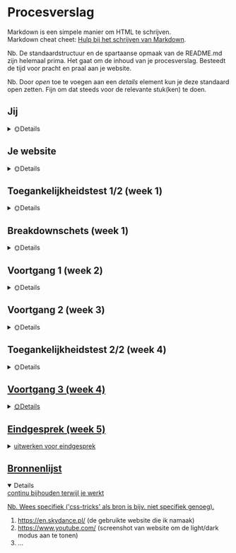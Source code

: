 # Procesverslag
Markdown is een simpele manier om HTML te schrijven.  
Markdown cheat cheet: [Hulp bij het schrijven van Markdown](https://github.com/adam-p/markdown-here/wiki/Markdown-Cheatsheet).

Nb. De standaardstructuur en de spartaanse opmaak van de README.md zijn helemaal prima. Het gaat om de inhoud van je procesverslag. Besteedt de tijd voor pracht en praal aan je website.

Nb. Door *open* toe te voegen aan een *details* element kun je deze standaard open zetten. Fijn om dat steeds voor de relevante stuk(ken) te doen.





## Jij

<details>
  <summary> 🌞Details </summary>

  ### Auteur:
  Michelle de Boer

  #### Je startniveau:
  Tussen blauw en rood in 😼

  #### Je focus:
  Het liefste allebei, maar voor nu de surface plane
 
</details>





## Je website

<details>
  <summary>🌞Details</summary>

  ### Je opdracht:
  https://en.skydance.pl/ (een small, family-run business voor alternative fashion)

  #### Screenshot(s) van de eerste pagina (small screen): 
  HOME PAGE (landings/nieuwe producten pagina)  
  <img src="readme-images/homepage.jpg" width="375px" alt="de home pagina van de kleding webshop genaamd ShopSkyDance.">

  #### Screenshot(s) van de tweede pagina (small screen):
  PRODUCT (detailpagina van een product)
  
  <img src="readme-images/product-page-1.jpg" width="375px" alt="een product pagina van een hoodie. Er zijn meerdere foto's van verschillende hoeken van het product.">
  <img src="readme-images/product-page-2.jpg" width="375px" alt="Meer informatie over het product volgt. Er is een accordion gebruikt om informatie over het product aan te tonen.">
 
</details>



## Toegankelijkheidstest 1/2 (week 1)

<details>
  <summary>🌞Details</summary>

  ### Bevindingen
  Lijst met je bevindingen die in de test naar voren kwamen:

  #### Screenreader
  Hier korte omschrijving (met indien nodig afbeeldingen)

  Hier een omschrijving van hoe het opgelost kan worden (met indien nodig afbeeldingen)
  
  #### Concentratieproblemen
  De gebruiker vond dat er veel plaatjes waren, maar dat is best logisch voor een webshop die producten aan biedt.
  Er kan wel gekeken worden naar andere kleding webshops om te kijken hoe zij hun producten weergeven en of dit dan bij mijn website beter kan.
  
  De gebruiker miste verder een hover effect op buttons en de call to action was niet sterk aanwezig.
  Ook was de font bij de beschikbare maten erg dun en dus onleesbaar (vooral op kleine schermen kan dit een probleem gaan vormen).
  De rating van producten is verder ook erg klein en belemmert de readability. 
  Verder moeten de betaalmethodes hun kleur behouden -- de website heeft de iconen zwart-wit gemaakt zodat het in de huisstijl past. 
  Dit kan een prima keuze zijn maar in dit geval miste de gebruiker de herkenning van deze iconen omdat ze verdwijnen in het monochroom kleurenschema.
  
  Afbeelding(en) ter ondersteuning:
  
  <img src="readme-images/readability.jpg" width="375px" alt=".">
  <img src="readme-images/readability-icons.jpg" width="375px" alt=".">


  #### Muis en Toetsenbord 
  Hier korte omschrijving (met indien nodig afbeeldingen)

  Hier een omschrijving van hoe het opgelost kan worden (met indien nodig afbeeldingen)


  #### Motoriek (shocks, elastiekjes)
  Shocks: niet getest
  
  Elastiek: scrollen lukt, het verplaatsen lukt wat lastiger. Een beetje onduidelijkheid m.b.t. de buttons voor kledingmaten. De donkergrijze button betekent "uitverkocht" en als je erop klikt, komt erboven “sold out” te staan. Dit is alleen maar weergegeven als kleine, zwarte tekst.

  Hier een omschrijving van hoe het opgelost kan worden (met indien nodig afbeeldingen)


  #### Visueel (brillen, contrast, kleurenblind, dark/light). 
  Hier korte omschrijving (met indien nodig afbeeldingen)
  
  Kleurenblindheid: ✔️
  De website is heel colourblind friendly door het weinige kleurgebruik.
  
  Dark/light Mode: ✔️
  De website heeft een dark/light modus. De buttons weergeven dit alleen niet helemaal handig.
  
  Dit is hoe het momenteel eruit ziet:

  <img src="readme-images/light-dark-mode-1.PNG" width="375px" alt=".">
  <img src="readme-images/light-dark-mode-2.PNG" width="375px" alt=".">
  
  
  Oplossing: 
  Een oplossing is om de huidige modus aan te tonen, i.p.v. de andere modus. Zoals bij YouTube:
  
  <img src="readme-images/voorbeeld-light-mode-youtube.jpg" width="375px" alt=".">
  <img src="readme-images/voorbeeld-light-mode-edit.jpg" width="375px" alt=".">
  
  Door de huidige modus te tonen (in dit geval is dat de light modus), snapt de gebruiker meteen welke modus nu in gebruik is. 
  
  Door de rode kleur te gebruiken als call to action, is de button ook makkelijker te vinden.
  

</details>



## Breakdownschets (week 1)

<details>
  <summary>🌞Details</summary>

  ### de hele pagina: 
  <img src="readme-images/dummy-plaatje.jpg" width="375px" alt="breakdown van de hele pagina">

  ### dynamisch deel (bijv menu): 
  <img src="readme-images/dummy-plaatje.jpg" width="375px" alt="breakdown van een dynamisch deel">

  ### wellicht nog een dynamisch deel (bijv filter): 
  <img src="readme-images/dummy-plaatje.jpg" width="375px" alt="breakdown van nog een dynamisch deel">

</details>





## Voortgang 1 (week 2)

<details>
  <summary>🌞Details</summary>

  ### Stand van zaken
  hier dit ging goed & dit was lastig (neem ook screenshots op van delen van je website en code)


  ### Agenda voor meeting
  Iedereen heeft wat vragen bedacht die zij willen stellen.
  
  #### Groep:
  | Deniz | Michelle | Mike | Quinesha|
  
  #### Vragen van Deniz:
  - Hoe zet ik tekst bij mijn footer?
  - Hoe maak ik de Amsterdam/Barcelona button?
  - Hoe maak ik de header en main bij mijn About Moco page?
  
  #### Vragen van Michelle:
  - Hoe maak ik een uitklapbaar menu?
  - Hoe maak je een slideshow van tekst?
  - Hoe zorg ik ervoor min. 2 en max. 4 items op een rij krijg?
  
  #### Vragen van Mike:
  - Hoe maak ik een responsive menu?
  
  #### Vragen van Quinesha:
  - Hoe zet ik de pijltjes van mij carousel aan de zijkanten?
  - Hoe zet ik een carousel naast een list?
  - Waarom krijg ik een witte balk wanneer ik naar een kleine scherm ga?
  


  ### Verslag van meeting
  hier na afloop snel de uitkomsten van de meeting vastleggen

  - Iedereen zijn/haar vragen zijn beantwoord.
  - De vragen zijn stapsgewijs doorgenomen.
  - Mijn vragen zijn opgelost d.m.v. een aantal CodePennetjes:
  
  Oplossingen
  
  - Er is a.d.h.v CSS en JS een geanimeerde menu gemaakt.
  - De marquee tag zorgt ervoor dat mijn tekst zich gedraagt als een soort slideshow.
  - Dankzij wat styling kan ik 2/4 items op een rij krijgen door grid-template-columns.

</details>





## Voortgang 2 (week 3)

<details>
  <summary>🌞Details</summary>

  ### Stand van zaken
  Ik ben er vorige 
  hier dit ging goed & dit was lastig (neem ook screenshots op van delen van je website en code)


  ### Agenda voor meeting
  Iedereen heeft wat vragen bedacht die zij willen stellen.

  #### Groep:
  | Britney | Michelle | Rosalie | Tijme |
  
  #### Vragen van Britney:
  - Kan ik een class/id gebruiken voor tekst?
  - In hoeverre moet ik het uitwerken?
  
  #### Vragen van Michelle:
  - Kan ik een class/id gebruiken voor wat images en tekst?
  - Hoe haal ik de witruimte tussen mijn marquee en banner image weg?
  - Hoe krijg ik streepjes (hr) tussen de stukjes tekst in mijn footer?
  - Hoe zorg ik dat er een andere afbeelding tevoorschijn komt als ik boven een item hover?
  
  #### Vragen van Rosalie
  - Hulp bij dark mode
  - Hoe kom ik aan de background image?
  
  #### Vragen van Tijme 
  - Hoe zet ik mijn vakjes in het midden?
  
  
  
  
  
  ### Verslag van meeting
  hier na afloop snel de uitkomsten van de meeting vastleggen

</details>





## Toegankelijkheidstest 2/2 (week 4)

<details>
  <summary>🌞Details</summary>

  ### Bevindingen
  - De website is best goed te navigeren bij concentratieproblemen: de afbeeldingen zijn informatief genoeg.

  #### Screenreader
  - Niet elke image heeft een alt tekst.

  Oplossing:
  - Een alt="" plaatsen bij elke afbeelding.


  #### Muis en Toetsenbord 
  - Kan niet tabben door de website: hij pakt alleen het e-mail veldje.
  - Er kan wel op de originele website getabd worden (ook Enter werkt).

  Oplossing:
  - De <h1>tjes vervangen met <a href>'s.
  - 


  #### Motoriek (shocks, elastiekjes)
  - 

  Hier een omschrijving van hoe het opgelost kan worden (met indien nodig afbeeldingen)


  #### Visueel (brillen, contrast, kleurenblind, dark/light). 
  - De readability van de tekst is goed bij wazigheid als de letters wat vergroot worden.
  - Kleurenblindheid is geen probleem omdat de website grotendeels monochroom is.
  - Ook in zwart-wit is het contrast duidelijk genoeg.

  Hier een omschrijving van hoe het opgelost kan worden (met indien nodig afbeeldingen)
  

</details>





## Voortgang 3 (week 4)

<details>
  <summary>🌞Details</summary>

  ### Stand van zaken
  hier dit ging goed & dit was lastig (neem ook screenshots op van delen van je website en code)


  ### Agenda voor meeting
  samen met je groepje opstellen
 
  #### Groep:
  | Deniz | Michelle | Mike | Quinesha|
  
  #### Vragen van Deniz:
  - Hoe fix ik mijn header?
  - Hoe zet ik zo'n lijn bij mijn footer?
  - Hoe maak ik de cookies button?
  
  #### Vragen van Michelle:
  - Hoe zorg ik ervoor dat teksten niet over mijn sticky header floaten?
  - 
  - 
  
  #### Vragen van Mike:
  - Hoe maak ik een responsive menu?
  
  #### Vragen van Quinesha:
  - Hoe zet ik de pijltjes van mij carousel aan de zijkanten?
  - Hoe zet ik een carousel naast een list?
  - Waarom krijg ik een witte balk wanneer ik naar een kleine scherm ga?

  ### Verslag van meeting
  hier na afloop snel de uitkomsten van de meeting vastleggen

  - punt 1
  - punt 2
  - nog een punt
  - ...

</details>





## Eindgesprek (week 5)

<details>
  <summary>uitwerken voor eindgesprek</summary>

  ### Je uitkomst - karakteristiek screenshots:
  <img src="readme-images/dummy-plaatje.jpg" width="375px" alt="uitomst opdracht 1">


  ### Dit ging goed/Heb ik geleerd: 
  Korte omschrijving met plaatjes

  <img src="readme-images/dummy-plaatje.jpg" width="375px" alt="top">


  ### Dit was lastig/Is niet gelukt:
  Korte omschrijving met plaatjes

  <img src="readme-images/dummy-plaatje.jpg" width="375px" alt="bummer">
</details>





## Bronnenlijst

<details open>
  <summary>continu bijhouden terwijl je werkt</summary>

  Nb. Wees specifiek ('css-tricks' als bron is bijv. niet specifiek genoeg).

  1.  https://en.skydance.pl/ (de gebruikte website die ik namaak)
  2. https://www.youtube.com/ (screenshot van website om de light/dark modus aan te tonen)
  3. ...

</details>
